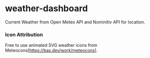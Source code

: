 # weather-dashboard
Current Weather from Open Meteo API and Nominitiv API for location. 



### Icon Attribution

Free to use animated SVG weather icons from Meteocons[https://bas.dev/work/meteocons].





